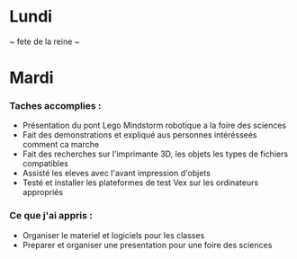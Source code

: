 # Lundi 
~ fete de la reine ~

# Mardi 
### Taches accomplies : 
   * Présentation du pont Lego Mindstorm robotique a la foire des sciences
   * Fait des demonstrations et expliqué aus personnes intérésseés comment ca marche
   * Fait des recherches sur l'imprimante 3D, les objets les types de fichiers compatibles
   * Assisté les eleves avec l'avant impression d'objets 
   * Testé et installer les plateformes de test Vex sur les ordinateurs appropriés 
### Ce que j'ai appris : 
   * Organiser le materiel et logiciels pour les classes 
   * Preparer et organiser une presentation pour une foire des sciences 
   
